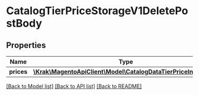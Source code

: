 # CatalogTierPriceStorageV1DeletePostBody

## Properties
Name | Type | Description | Notes
------------ | ------------- | ------------- | -------------
**prices** | [**\Krak\MagentoApiClient\Model\CatalogDataTierPriceInterface[]**](CatalogDataTierPriceInterface.md) |  | 

[[Back to Model list]](../README.md#documentation-for-models) [[Back to API list]](../README.md#documentation-for-api-endpoints) [[Back to README]](../README.md)


